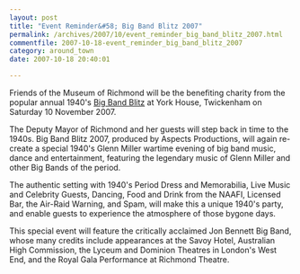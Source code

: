 ```yaml
---
layout: post
title: "Event Reminder&#58; Big Band Blitz 2007"
permalink: /archives/2007/10/event_reminder_big_band_blitz_2007.html
commentfile: 2007-10-18-event_reminder_big_band_blitz_2007
category: around_town
date: 2007-10-18 20:40:01

---
```


Friends of the Museum of Richmond will be the benefiting charity from the popular annual 1940's [Big Band Blitz](/event/show/200705141717) at York House, Twickenham on Saturday 10 November 2007.

The Deputy Mayor of Richmond and her guests will step back in time to the 1940s. Big Band Blitz 2007, produced by Aspects Productions, will again re-create a special 1940's Glenn Miller wartime evening of big band music, dance and entertainment, featuring the legendary music of Glenn Miller and other Big Bands of the period.

The authentic setting with 1940's Period Dress and Memorabilia, Live Music and Celebrity Guests, Dancing, Food and Drink from the NAAFI, Licensed Bar, the Air-Raid Warning, and Spam, will make this a unique 1940's party, and enable guests to experience the atmosphere of those bygone days.

This special event will feature the critically acclaimed Jon Bennett Big Band, whose many credits include appearances at the Savoy Hotel, Australian High Commission, the Lyceum and Dominion Theatres in London's West End, and the Royal Gala Performance at Richmond Theatre.
